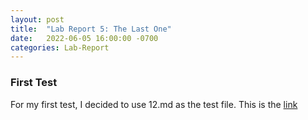 ```yaml
---
layout: post
title:  "Lab Report 5: The Last One"
date:   2022-06-05 16:00:00 -0700
categories: Lab-Report 
---
```


### First Test

For my first test, I decided to use 12.md as the test file. This is the [link](https://github.com/nidhidhamnani/markdown-parser/blob/main/test-files/12.md)